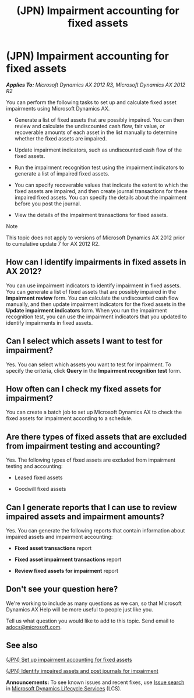 ﻿---
title: (JPN) Impairment accounting for fixed assets
TOCTitle: (JPN) Impairment accounting for fixed assets
ms:assetid: bfc8ef29-1793-4ceb-b8b8-f58519813ae4
ms:mtpsurl: https://technet.microsoft.com/en-us/library/Dn530766(v=AX.60)
ms:contentKeyID: 59683046
ms.date: 04/18/2014
mtps_version: v=AX.60
f1_keywords:
- fixed assets
- fixed asset
- Japan
- impaired asset
- impaired assets
- impairment
- impairment accounting
- impairments
- JP - 00014
---

# (JPN) Impairment accounting for fixed assets 


_**Applies To:** Microsoft Dynamics AX 2012 R3, Microsoft Dynamics AX 2012 R2_

You can perform the following tasks to set up and calculate fixed asset impairments using Microsoft Dynamics AX.

  - Generate a list of fixed assets that are possibly impaired. You can then review and calculate the undiscounted cash flow, fair value, or recoverable amounts of each asset in the list manually to determine whether the fixed assets are impaired.

  - Update impairment indicators, such as undiscounted cash flow of the fixed assets.

  - Run the impairment recognition test using the impairment indicators to generate a list of impaired fixed assets.

  - You can specify recoverable values that indicate the extent to which the fixed assets are impaired, and then create journal transactions for these impaired fixed assets. You can specify the details about the impairment before you post the journal.

  - View the details of the impairment transactions for fixed assets.


> [!NOTE]
> <P>This topic does not apply to versions of Microsoft Dynamics AX 2012 prior to cumulative update 7 for AX 2012 R2.</P>



## How can I identify impairments in fixed assets in AX 2012?

You can use impairment indicators to identify impairment in fixed assets. You can generate a list of fixed assets that are possibly impaired in the **Impairment review** form. You can calculate the undiscounted cash flow manually, and then update impairment indicators for the fixed assets in the **Update impairment indicators** form. When you run the impairment recognition test, you can use the impairment indicators that you updated to identify impairments in fixed assets.

## Can I select which assets I want to test for impairment?

Yes. You can select which assets you want to test for impairment. To specify the criteria, click **Query** in the **Impairment recognition test** form.

## How often can I check my fixed assets for impairment?

You can create a batch job to set up Microsoft Dynamics AX to check the fixed assets for impairment according to a schedule.

## Are there types of fixed assets that are excluded from impairment testing and accounting?

Yes. The following types of fixed assets are excluded from impairment testing and accounting:

  - Leased fixed assets

  - Goodwill fixed assets

## Can I generate reports that I can use to review impaired assets and impairment amounts?

Yes. You can generate the following reports that contain information about impaired assets and impairment accounting:

  - **Fixed asset transactions** report

  - **Fixed asset impairment transactions** report

  - **Review fixed assets for impairment** report

## Don't see your question here?

We're working to include as many questions as we can, so that Microsoft Dynamics AX Help will be more useful to people just like you.

Tell us what question you would like to add to this topic. Send email to <adocs@microsoft.com>.

## See also

[(JPN) Set up impairment accounting for fixed assets](jpn-set-up-impairment-accounting-for-fixed-assets.md)

[(JPN) Identify impaired assets and post journals for impairment](jpn-identify-impaired-assets-and-post-journals-for-impairment.md)

  
**Announcements:** To see known issues and recent fixes, use [Issue search](http://go.microsoft.com/fwlink/?linkid=389258) in [Microsoft Dynamics Lifecycle Services](http://go.microsoft.com/fwlink/?linkid=306505) (LCS).

